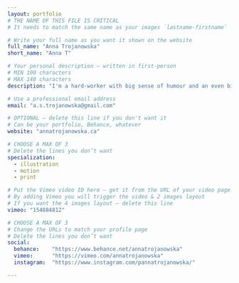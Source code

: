 ```yaml
---
layout: portfolio
# THE NAME OF THIS FILE IS CRITICAL
# It needs to match the same name as your images `lastname-firstname`

# Write your full name as you want it shown on the website
full_name: "Anna Trojanowska"
short_name: "Anna T"

# Your personal description — written in first-person
# MIN 100 characters
# MAX 140 characters
description: "I'm a hard-worker with big sense of humour and an even bigger heart. As a designer, I'm inspired by nature, literature, and gangster rap."

# Use a professional email address
email: "a.s.trojanowska@gmail.com"

# OPTIONAL — delete this line if you don't want it
# Can be your portfolio, Behance, whatever
website: "annatrojanowska.ca"

# CHOOSE A MAX OF 3
# Delete the lines you don’t want
specialization:
  - illustration
  - motion
  - print

# Put the Vimeo video ID here — get it from the URL of your video page
# By adding Vimeo you will trigger the video & 2 images layout
# If you want the 4 images layout — delete this line
vimeo: "154884812"

# CHOOSE A MAX OF 3
# Change the URLs to match your profile page
# Delete the lines you don’t want
social:
  behance:    "https://www.behance.net/annatrojanowska"
  vimeo:      "https://vimeo.com/annatrojanowska"
  instagram:  "https://www.instagram.com/pannatrojanowska/"

---
```

